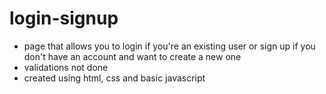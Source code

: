 # login-signup
* page that allows you to login if you're an existing user or sign up if you don't have an account and want to create a new one
* validations not done
* created using html, css and basic javascript
